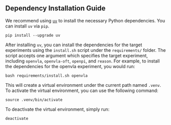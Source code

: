 ## Dependency Installation Guide

We recommend using [`uv`](https://docs.astral.sh/uv/) to install the necessary Python dependencies.
You can install `uv` via `pip`.
```shell
pip install --upgrade uv
```

After installing `uv`, you can install the dependencies for the target experiments using the `install.sh` script under the `requirements/` folder.
The script accepts one argument which specifies the target experiment, including `openvla`, `openvla-oft`, `openpi`, and `reason`.
For example, to install the dependencies for the openvla experiment, you would run:
```shell
bash requirements/install.sh openvla
```

This will create a virtual environment under the current path named `.venv`.
To activate the virtual environment, you can use the following command:
```shell
source .venv/bin/activate
```

To deactivate the virtual environment, simply run:
```shell
deactivate
```